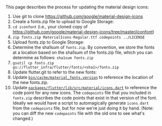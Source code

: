 This page describes the process for updating the material design icons:

 1. Use git to clone https://github.com/google/material-design-icons
 2. Create a fonts.zip file to upload to Google Storage:
  1. `cd iconfont` (i.e., your cloned copy of https://github.com/google/material-design-icons/tree/master/iconfont)
  2. `zip fonts.zip MaterialIcons-Regular.ttf codepoints ../LICENSE`
 3. Upload fonts.zip to Google Storage:
  1. Determine the sha1sum of `fonts.zip`.  By convention, we store the fonts at a location based on the sha1sum of the fonts.zip file, which you can determine as follows: `sha1sum fonts.zip`
  2. `gsutil cp fonts.zip gs://flutter_infra/flutter/fonts/<sha1>/fonts.zip`
 4. Update flutter.git to refer to the new fonts:
  1. Update [`bin/cache/material_fonts.version`](https://github.com/flutter/flutter/blob/master/bin/cache/material_fonts.version) to reference the location of the new fonts.zip.
  2. Update [`packages/flutter/lib/src/material/icons.dart`](https://github.com/flutter/flutter/blob/master/packages/flutter/lib/src/material/icons.dart) to reference the code point for any new icons.  The `codepoints` file that you included in `fonts.zip` describes the code points that exist in that version of the font.  Ideally we would have a script to automagically generate `icons.dart` from the `codepoints` file, but for now we're just doing it by hand.  (Note: you can diff the new `codepoints` file with the old one to see what's changed.)